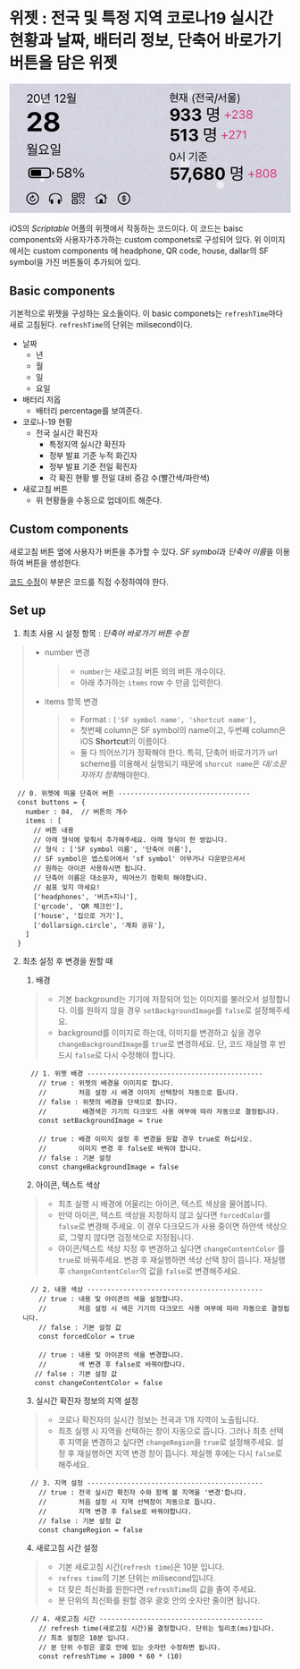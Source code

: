 # 위젯 : 전국 및 특정 지역 코로나19 실시간 현황과 날짜, 배터리 정보, 단축어 바로가기 버튼을 담은 위젯

![widget Image](./image/widget.jpg)

iOS의 *Scriptable* 어플의 위젯에서 작동하는 코드이다. 이 코드는 baisc components와 사용자가추가하는  custom componets로 구성되어 있다.
위 이미지에서는 custom components	에 headphone, QR code, house, dallar의 SF symbol을 가진 버튼들이 추가되어 있다.

## Basic components
기본적으로 위젯을 구성하는 요소들이다.
이 basic componets는 `refreshTime`마다 새로 고침된다. `refreshTime`의 단위는 milisecond이다.
-	날짜
	-	년
	-	월
	-	일
	-	요일
-	배터리 저옵
	-	배터리 percentage를 보여준다.
- 	코로나-19 현황
	-	전국 실시간 확진자
        - 특정지역 실시간 확진자
        - 정부 발표 기준 누적 화긴자
        - 정부 발표 기준 전일 확진자
        - 각 확진 현황 별 전일 대비 증감 수(빨간색/파란색)
-	새로고침 버튼
	-	위 현황들을 수동으로 업데이트 해준다.

## Custom components
새로고침 버튼 옆에 사용자가 버튼을 추가할 수 있다.
*SF symbol*과 *단축어 이름*을 이용하여 버튼을 생성한다.

[코드 수정](bear://x-callback-url/open-note?id=EA3E01E9-3261-4DCA-9F64-D8BE0EED942D-1851-0000034A8B335907&header=Set%20up)이 부분은 코드를 직접 수정하여야 한다.

## Set up
1. 최초 사용 시 설정 항목 : *단축어 바로가기 버튼 수정*
> - number 변경
> 	> -  `number`는 새로고침 버튼 외의 버튼 개수이다.
> 	> - 아래 추가하는 `items`  row 수 만큼 입력한다.
> - items 항목 변경
> 	> - Format : `['SF symbol name', 'shortcut name'],`
> 	> - 첫번째 column은 SF symbol의 name이고, 두번째 column은 iOS **Shortcut**의 이름이다.
> 	> -	둘 다 띄어쓰기가 정확해야 한다. 특히, 단축어 바로가기가 url scheme를 이용해서 실행되기 때문에 `shorcut name`은  *대/소문자까지 정확*해야한다.
```
  // 0. 위젯에 띄울 단축어 버튼 ---------------------------------
  const buttons = {
    number : 04,  // 버튼의 개수
    items : [ 
      // 버튼 내용
      // 아래 형식에 맞춰서 추가해주세요. 아래 형식이 한 쌍입니다.
      // 형식 : ['SF symbol 이름', '단축어 이름'],
      // SF symbol은 앱스토어에서 'sf symbol' 아무거나 다운받으셔서
      // 원하는 아이콘 사용하시면 됩니다.
      // 단축어 이름은 대소문자, 띄어쓰기 정확히 해야합니다.
      // 쉼표 잊지 마세요!
      ['headphones', '버즈+지니'],
      ['qrcode', 'QR 체크인'],
      ['house', '집으로 가기'],
      ['dollarsign.circle', '계좌 공유'],
    ]
  }
```

2. 최초 설정 후 변경을 원할 때
	1. 배경
	> - 기본 background는 기기에 저장되어 있는 이미지를 불러오서 설정합니다. 이를 원하지 않을 경우  `setBackgroundImage`를 `false`로 설정해주세요.
	> - background를 이미지로 하는데, 이미지를 변경하고 싶을 경우 	`changeBackgroundImage`를 `true`로 변경하세요. 단, 코드 재실행 후 반드시 `false`로 다시 수정해야 합니다. 
	```
	  // 1. 위젯 배경 --------------------------------------------
	    // true : 위젯의 배경을 이미지로 합니다.
	    //        처음 설정 시 배경 이미지 선택창이 자동으로 뜹니다.
	    // false : 위젯의 배경을 단색으로 합니다. 
	    //         배경색은 기기의 다크모드 사용 여부에 따라 자동으로 결정됩니다.
	    const setBackgroundImage = true

	    // true : 배경 이미지 설정 후 변경을 원할 경우 true로 하십시오.
	    //        이미지 변경 후 false로 바꿔야 합니다.
	    // false : 기본 설정
	    const changeBackgroundImage = false	
	```
	
	2. 아이콘, 텍스트 색상
	> - 최초 실행 시 배경에 어울리는 아이콘, 텍스트 색상을 물어봅니다.
	> - 만약 아이콘, 텍스트 색상을 지정하지 않고 싶다면 `forcedColor`를 `false`로 변경해 주세요. 이 경우 다크모드가 사용 중이면 하얀색 색상으로, 그렇지 않다면 검정색으로 지정됩니다.
	> - 아이콘/텍스트 색상 지정 후 변경하고 싶다면 `changeContentColor`	를 `true`로 바꿔주세요. 변경 후 재실행하면 색상 선택 창이 뜹니다. 재실행 후 `changeContentColor`의 값을 `false`로 변경해주세요.
	```
	  // 2. 내용 색상 --------------------------------------------
	    // true : 내용 및 아이콘의 색을 설정합니다.
	    //        처음 설정 시 색은 기기의 다크모드 사용 여부에 따라 자동으로 결정됩니다.
	    // false : 기본 설정 값
	    const forcedColor = true

	    // true : 내용 및 아이콘의 색을 변경합니다.
	    //        색 변경 후 false로 바꿔야합니다.
	   // false : 기본 설정 값
	   const changeContentColor = false	
	```

	3. 실시간 확진자 정보의 지역 설정
	> - 코로나 확진자의 실시간 정보는 전국과 1개 지역이 노출됩니다.
	> - 최초 실행 시 지역을 선택하는 창이 자동으로 뜹니다. 그러나 최초 선택 후 지역을 변경하고 싶다면 `changeRegion`을 `true`로 설정해주세요. 설정 후 재실행하면 지역 변경 창이 뜹니다. 재실행 후에는 다시 `false`로 해주세요.
	```
	  // 3. 지역 설정 --------------------------------------------
	    // true : 전국 실시간 확진자 수와 함께 볼 지역을 '변경'합니다.
	    //        처음 설정 시 지역 선택창이 자동으로 뜹니다.
	    //        지역 변경 후 false로 바꿔야합니다.
	    // false : 기본 설정 값
	    const changeRegion = false	
	```

	4. 새로고침 시간 설정
	> - 기본 새로고침 시간(`refresh time`)은 10분 입니다.
	> - `refres time`의 기본 단위는 milisecond입니다.
	> - 더 잦은 최신화를 원한다면 `refreshTime`의 값을 줄여 주세요.
	> - 분 단위의 최신화를 원할 경우 괄호 안의 숫자만 줄이면 됩니다.
	```
	  // 4. 새로고침 시간 -----------------------------------------
	    // refresh time(새로고침 시간)을 결정합니다. 단위는 밀리초(ms)입니다.
	    // 최초 설정은 10분 입니다.
	    // 분 단위 수정은 괄호 안에 있는 숫자만 수정하면 됩니다.
	    const refreshTime = 1000 * 60 * (10)	
	```
